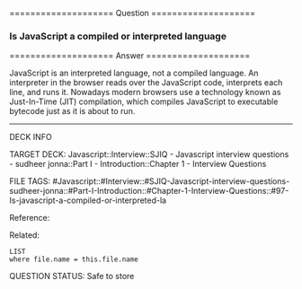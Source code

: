 ==================== Question ====================  

### Is JavaScript a compiled or interpreted language  

==================== Answer ====================  

JavaScript is an interpreted language, not a compiled language. An interpreter
in the browser reads over the JavaScript code, interprets each line, and runs
it. Nowadays modern browsers use a technology known as Just-In-Time (JIT)
compilation, which compiles JavaScript to executable bytecode just as it is
about to run.

---

DECK INFO

TARGET DECK: Javascript::Interview::SJIQ - Javascript interview questions -
sudheer jonna::Part I - Introduction::Chapter 1 - Interview Questions

FILE TAGS:
#Javascript::#Interview::#SJIQ-Javascript-interview-questions-sudheer-jonna::#Part-I-Introduction::#Chapter-1-Interview-Questions::#97-Is-javascript-a-compiled-or-interpreted-la

Reference:

Related:

```dataview
LIST
where file.name = this.file.name
```

QUESTION STATUS: Safe to store
